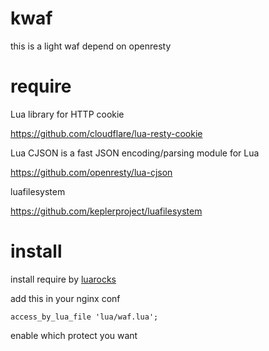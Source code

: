 # kwaf

this is a light waf depend on openresty

# require

Lua library for HTTP cookie

https://github.com/cloudflare/lua-resty-cookie

Lua CJSON is a fast JSON encoding/parsing module for Lua

https://github.com/openresty/lua-cjson

luafilesystem

https://github.com/keplerproject/luafilesystem

# install

install require by [luarocks](https://luarocks.org/)

add this in your nginx conf

```
access_by_lua_file 'lua/waf.lua';
```

enable which protect you want